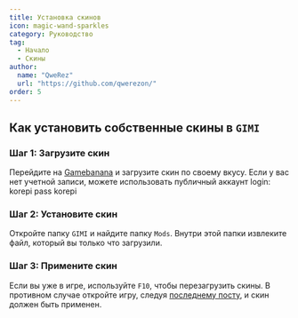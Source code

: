 ```yaml
---
title: Установка скинов
icon: magic-wand-sparkles
category: Руководство
tag:
  - Начало
  - Скины
author: 
  name: "QweRez"
  url: "https://github.com/qwerezon/"
order: 5
---
```


## Как установить собственные скины в `GIMI`

### Шаг 1: Загрузите скин

Перейдите на [Gamebanana](https://gamebanana.com/games/8552) и загрузите скин по своему вкусу.
Если у вас нет учетной записи, можете использовать публичный аккаунт
login: korepi
pass korepi

### Шаг 2: Установите скин

Откройте папку `GIMI` и найдите папку `Mods`. Внутри этой папки извлеките файл, который вы только что загрузили.

### Шаг 3: Примените скин

Если вы уже в игре, используйте `F10`, чтобы перезагрузить скины. В противном случае откройте игру, следуя [последнему посту](3DM-tutorial.md), и скин должен быть применен.

